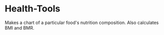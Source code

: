 # Health-Tools
Makes a chart of a particular food's nutrition composition. Also calculates BMI and BMR.
